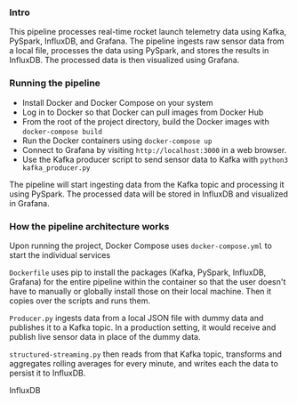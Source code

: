 ### Intro
This pipeline processes real-time rocket launch telemetry data using Kafka, PySpark, InfluxDB, and Grafana. The pipeline ingests raw sensor data from a local file, processes the data using PySpark, and stores the results in InfluxDB. The processed data is then visualized using Grafana.

### Running the pipeline
* Install Docker and Docker Compose on your system
* Log in to Docker so that Docker can pull images from Docker Hub
* From the root of the project directory, build the Docker images with `docker-compose build`
* Run the Docker containers using `docker-compose up`
* Connect to Grafana by visiting `http://localhost:3000` in a web browser.
* Use the Kafka producer script to send sensor data to Kafka with `python3 kafka_producer.py`

The pipeline will start ingesting data from the Kafka topic and processing it using PySpark. The processed data will be stored in InfluxDB and visualized in Grafana.

### How the pipeline architecture works
Upon running the project, Docker Compose uses `docker-compose.yml` to start the individual services 

`Dockerfile` uses pip to install the packages (Kafka, PySpark, InfluxDB, Grafana) for the entire pipeline within the container so that the user doesn't have to manually or globally install those on their local machine.  Then it copies over the scripts and runs them.  

`Producer.py` ingests data from a local JSON file with dummy data and publishes it to a Kafka topic.  In a production setting, it would receive and publish live sensor data in place of the dummy data.

`structured-streaming.py` then reads from that Kafka topic, transforms and aggregates rolling averages for every minute, and writes each the data to persist it to InfluxDB.

InfluxDB 